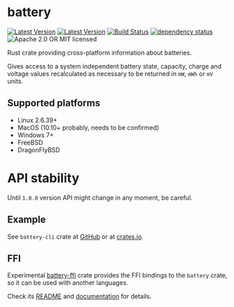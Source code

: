 # battery

[![Latest Version](https://img.shields.io/crates/v/battery.svg)](https://crates.io/crates/battery)
[![Latest Version](https://docs.rs/battery/badge.svg)](https://docs.rs/battery)
[![Build Status](https://travis-ci.org/svartalf/rust-battery.svg?branch=master)](https://travis-ci.org/svartalf/rust-battery)
[![dependency status](https://deps.rs/crate/battery/0.6.0/status.svg)](https://deps.rs/crate/battery/0.6.0)
![Apache 2.0 OR MIT licensed](https://img.shields.io/badge/license-Apache2.0%2FMIT-blue.svg)

Rust crate providing cross-platform information about batteries.

Gives access to a system independent battery state, capacity, charge and voltage values
recalculated as necessary to be returned in `mW`, `mWh` or `mV` units.

## Supported platforms

* Linux 2.6.39+
* MacOS (10.10+ probably, needs to be confirmed)
* Windows 7+
* FreeBSD
* DragonFlyBSD

# API stability

Until `1.0.0` version API might change in any moment, be careful.

## Example

See `battery-cli` crate at [GitHub](https://github.com/svartalf/rust-battery/tree/master/battery-cli/)
or at [crates.io](https://crates.rs/crate/battery-cli).

## FFI

Experimental [battery-ffi](https://crates.io/crate/battery-ffi) crate
provides the FFI bindings to the `battery` crate, so it can be used with
another languages.

Check its [README](https://github.com/svartalf/rust-battery/tree/master/battery-ffi)
and [documentation](https://docs.rs/battery-ffi) for details.
